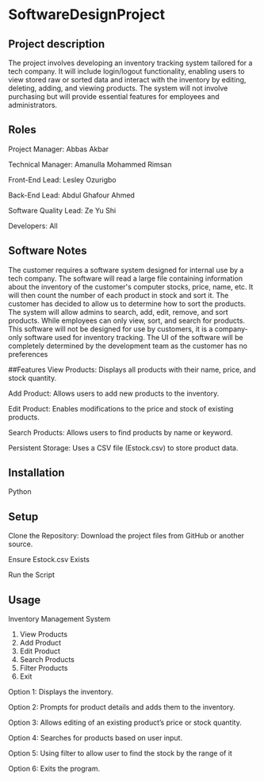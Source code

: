 # SoftwareDesignProject

## Project description
The project involves developing an inventory tracking system tailored for a tech company. It will include login/logout functionality, enabling users to view stored raw or sorted data and interact with the inventory by editing, deleting, adding, and viewing products. The system will not involve purchasing but will provide essential features for employees and administrators.

## Roles 
Project Manager: Abbas Akbar

Technical Manager: Amanulla Mohammed Rimsan

Front-End Lead: Lesley Ozurigbo

Back-End Lead: Abdul Ghafour Ahmed

Software Quality Lead: Ze Yu Shi

Developers: All

## Software Notes
The customer requires a software system designed for internal use by a tech company. The software will read a large file containing information about the inventory of the customer's computer stocks, price, name, etc. It will then count the number of each product in stock and sort it. The customer has decided to allow us to determine how to sort the products. The system will allow admins to search, add, edit, remove, and sort products. While employees can only view, sort, and search for products. This software will not be designed for use by customers, it is a company-only software used for inventory tracking. The UI of the software will be completely determined by the development team as the customer has no preferences

##Features
View Products: Displays all products with their name, price, and stock quantity.

Add Product: Allows users to add new products to the inventory.

Edit Product: Enables modifications to the price and stock of existing products.

Search Products: Allows users to find products by name or keyword.

Persistent Storage: Uses a CSV file (Estock.csv) to store product data.

## Installation
Python

## Setup
Clone the Repository: Download the project files from GitHub or another source.

Ensure Estock.csv Exists

Run the Script

## Usage
Inventory Management System
1. View Products
2. Add Product
3. Edit Product
4. Search Products
5. Filter Products
6. Exit

Option 1: Displays the inventory.

Option 2: Prompts for product details and adds them to the inventory.

Option 3: Allows editing of an existing product’s price or stock quantity.

Option 4: Searches for products based on user input.

Option 5: Using filter to allow user to find the stock by the range of it

Option 6: Exits the program.
